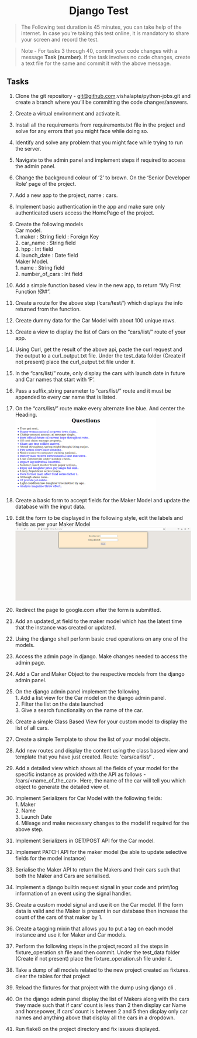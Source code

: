 <h1 align="center">Django Test</h1>

> The Following test duration is 45 minutes, you can take help of the internet. In case you're taking this test online, it is mandatory to share your screen and record the test.

> Note - For tasks 3 through 40, commit your code changes with a message **Task (number)**. If the task involves no code changes, create a text file for the same and commit it with the above message.

## Tasks
1. Clone the git repository - git@github.com:vishalapte/python-jobs.git and create a branch where you’ll be committing the code changes/answers.
2. Create a virtual environment and activate it.
3. Install all the requirements from requirements.txt file in the project and solve for any errors that you might face while doing so.
4. Identify and solve any problem that you might face while trying to run the server.
5. Navigate to the admin panel and implement steps if required to access the admin panel.
6. Change the background colour of ‘2’ to brown. On the ‘Senior Developer Role’ page of the project.
7. Add a new app to the project, name : cars.
8. Implement basic authentication in the app and make sure only authenticated users access the HomePage of the project.
9. Create the following models
  	<br>Car model.
      	<br>1. maker : String field : Foreign Key
      	<br>2. car_name : String field
      	<br>3. hpp : Int field
      	<br>4. launch_date : Date field
  	<br>Maker Model.
      	<br>1. name : String field
      	<br>2. number_of_cars : Int field
10. Add a simple function based view in the new app, to return “My First Function !@#”.
11. Create a route for the above step (‘cars/test/’) which displays the  info returned from the function.
12. Create dummy data for the Car Model with about 100 unique rows.
13. Create a view to display the list of Cars on the “cars/list/” route of your app.
14. Using Curl, get the result of the above api, paste the curl request and the output to a curl_output.txt file. Under the test_data folder (Create if not present) place the curl_output.txt file under it.
15. In the  “cars/list/” route, only display the cars with launch date in future and Car names that start with ‘F’.
16. Pass a suffix_string parameter to  “cars/list/” route and it must be appended to every car name that is listed.
17. On the  “cars/list/” route make every alternate line blue. And center the Heading.
<br><img src="https://github.com/abiradar-enine/python-jobs/blob/dev_ab/common/logo/p1.png?raw=True" alt="Contact 1E9" height=200 widht=200>

18. Create a basic form to accept fields for the Maker Model and update the database with the input data.
19. Edit the form to be displayed in the following style, edit the labels and fields as per your Maker Model
<br><img src="https://github.com/abiradar-enine/python-jobs/blob/dev_ab/common/logo/p2.png?raw=True" alt="Contact 1E9" height=200 widht=200>

20. Redirect the page to google.com after the form is submitted.
21. Add an updated_at field to the maker model which has the latest time that the instance was created or updated.
22. Using the django shell perform basic crud operations on any one of the models.
23. Access the admin page in django. Make changes needed to access the admin page.
24. Add a Car and Maker Object to the respective models from the django admin panel.

25. On the django admin panel implement the following.
    <br>1. Add a list view for the Car model on the django admin panel.
    <br>2. Filter the list on the date launched
    <br>3. Give a search functionality on the name of the car.
26. Create a simple Class Based View for your custom model to display the list of all cars.
27. Create a simple Template to show the list of your model objects.
28. Add new routes and display the content using the class based view and template that you have just created. Route: ‘cars/carlist/’ .
29. Add a detailed view which shows all the fields of your model for the specific instance as provided with the API as follows - /cars/<name_of_the_car>. Here, the name of the car will tell you which object to generate the detailed view of.
30. Implement Serializers for Car Model with the following fields:
    <br>1. Maker
    <br>2. Name
    <br>3. Launch Date
    <br>4. Mileage
and make necessary changes to the model if required for the above step.
31. Implement Serializers in GET/POST API for the Car model.
32. Implement PATCH API for the maker model (be able to update selective fields for the model instance)
33. Serialise the Maker API to return the Makers and their cars such that both the Maker and Cars are serialised.
34. Implement a django builtin request signal in your code and print/log information of an event using the signal handler.
35. Create a custom model signal and use it on the Car model. If the form data is valid and the Maker is present in our database then increase the count of the cars of that maker by 1.
36. Create a tagging mixin that allows you to put a tag on each model instance and use it for Maker and Car models.

37. Perform the following steps in the project,record all the steps in fixture_operation.sh file and then commit.  Under the test_data folder (Create if not present) place the fixture_operation.sh file under it.
1. Take a dump of all models related to the new project created as fixtures. clear the tables for that project
2.  Reload the fixtures for that project with the dump using django cli .
38. On the django admin panel display the list of Makers along with the cars they made such that if cars’ count is less than 2 then display car Name and horsepower, if cars’ count is between 2 and 5 then display only car names and anything above that display all the cars in a dropdown.
39. Run flake8 on the project directory and fix issues displayed.
